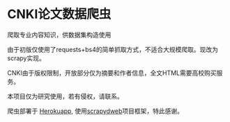 # CNKI论文数据爬虫
爬取专业内容知识，供数据集构造使用

由于初版仅使用了requests+bs4的简单抓取方式，不适合大规模爬取。现改为scrapy实现。

CNKI由于版权限制，开放部分仅为摘要和作者信息，全文HTML需要高校购买服务。

本项目仅为研究使用，若有侵权，请联系。

爬虫部署于 [Herokuapp](http://cqu-crawler.herokuapp.com/), 使用[scrapydweb](https://github.com/my8100/scrapydweb)项目框架，特此感谢。
